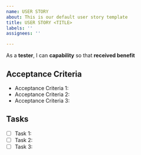 ```yaml
---
name: USER STORY
about: This is our default user story template
title: USER STORY <TITLE>
labels: ''
assignees: ''

---
```


As a **tester**, I can **capability** so that **received benefit**

## Acceptance Criteria
* Acceptance Criteria 1:
* Acceptance Criteria 2:
* Acceptance Criteria 3:

## Tasks
- [ ] Task 1:
- [ ] Task 2:
- [ ] Task 3:
